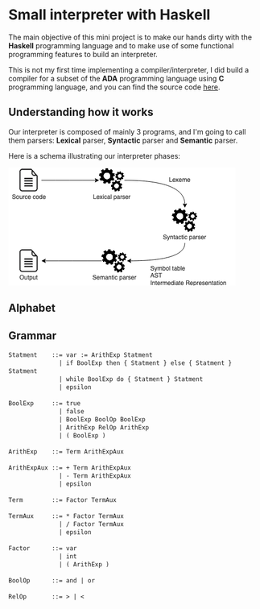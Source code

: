 # Small interpreter with **Haskell**

The main objective of this mini project is to make our hands dirty with the **Haskell** programming language and to make use of some functional programming features to build an interpreter.

This is not my first time implementing a compiler/interpreter, I did build a compiler for a subset of the **ADA** programming language using **C** programming language, and you can find the source code [here](https://github.com/assalielmehdi/sample-spark-ada-compiler).

## Understanding how it works

Our interpreter is composed of mainly 3 programs, and I'm going to call them parsers: **Lexical** parser, **Syntactic** parser and **Semantic** parser.

Here is a schema illustrating our interpreter phases:

![Interpreter phases](interpreter_phases.png)

## Alphabet

## Grammar

```
Statment    ::= var := ArithExp Statment
              | if BoolExp then { Statment } else { Statment } Statment
              | while BoolExp do { Statment } Statment
              | epsilon

BoolExp     ::= true
              | false
              | BoolExp BoolOp BoolExp
              | ArithExp RelOp ArithExp
              | ( BoolExp )

ArithExp    ::= Term ArithExpAux

ArithExpAux ::= + Term ArithExpAux
              | - Term ArithExpAux
              | epsilon

Term        ::= Factor TermAux

TermAux     ::= * Factor TermAux
              | / Factor TermAux
              | epsilon

Factor      ::= var
              | int
              | ( ArithExp )

BoolOp      ::= and | or

RelOp       ::= > | <
```
